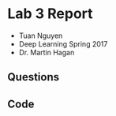 # Lab 3 Report
 * Tuan Nguyen
 * Deep Learning Spring 2017
 * Dr. Martin Hagan
 
## Questions

## Code
